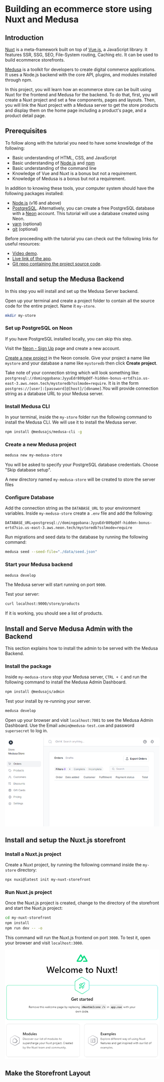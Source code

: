 # Building an ecommerce store using Nuxt and Medusa

## Introduction

[Nuxt]() is a meta-framework built on top of [Vue.js](), a JavaScript library. It features SSR, SSG, SEO, File-System routing, Caching etc. It can be used to build ecommerce storefronts.

[Medusa]() is a toolkit for developers to create digital commerce applications. It uses a Node.js backend with the core API, plugins, and modules installed through npm.

In this project, you will learn how an ecommerce store can be built using Nuxt for the frontend and Medusa for the backend. To do that, first, you will create a Nuxt project and set a few components, pages and layouts. Then, you will link the Nuxt project with a Medusa server to get the store products and display them on the home page including a product's page, and a product detail page.

## Prerequisites

To follow along with the tutorial you need to have some knowledge of the following:
- Basic understanding of HTML, CSS, and JavaScript
- Basic understanding of [Node.js]() and [npm]()
- Basic understanding of the command line
- Knowledge of Vue and Nuxt is a bonus but not a requirement.
- Knowledge of Medusa is a bonus but not a requirement.

In addition to knowing these tools, your computer system should have the following packages installed:
- [Node.js]() (v16 and above) 
- [PostgreSQL](). Alternatively, you can create a free PostgreSQL database with a [Neon]() account. This tutorial will use a database created using Neon.
- [yarn]() (optional)
- [git]() (optional)

Before proceeding with the tutorial you can check out the following links for useful resources:
- [Video demo]().
- [Live link of the app]().
- [Git repo containing the project source code]().

## Install and setup the Medusa Backend

In this step you will install and set up the Medusa Server backend. 

Open up your terminal and create a project folder to contain all the source code for the entire project. Name it `my-store`.

```bash
mkdir my-store
```

### Set up PostgreSQL on Neon

If you have PostgreSQL installed locally, you can skip this step. 

Visit the [Neon - Sign Up](https://console.neon.tech/signup) page and create a new account.

[Create a new project](https://console.neon.tech/app/projects) in the Neon console. Give your project a name like `mystore` and your database a name like `mystoredb` then click **Create project**.

Take note of your connection string which will look something like: `postgresql://dominggobana:JyyuEdr809p@df-hidden-bonus-ertd7sio.us-east-3.aws.neon.tech/mystoredb?sslmode=require`. It is in the form `postgres://[user]:[password]@[host]/[dbname]`.You will provide connection string as a database URL to your Medusa server.

### Install Medusa CLI

In your terminal, inside the `my-store` folder run the following command to install the Medusa CLI. We will use it to install the Medusa server.

```bash
npm install @medusajs/medusa-cli -g
```

### Create a new Medusa project

```bash
medusa new my-medusa-store
```

You will be asked to specify your PostgreSQL database credentials. Choose "Skip database setup".

A new directory named `my-medusa-store` will be created to store the server files

### Configure Database

Add the connection string as the `DATABASE_URL` to your environment variables. Inside `my-medusa-store` create a `.env` file and add the following:

```
DATABASE_URL=postgresql://dominggobana:JyyuEdr809p@df-hidden-bonus-ertd7sio.us-east-3.aws.neon.tech/mystoredb?sslmode=require
```

Run migrations and seed data to the database by running the following command:

```bash
medusa seed --seed-file="./data/seed.json"
```

### Start your Medusa backend

```bash
medusa develop
```

The Medusa server will start running on port `9000`.

Test your server:
```bash
curl localhost:9000/store/products
```

If it is working, you should see a list of products.

## Install and Serve Medusa Admin with the Backend

This section explains how to install the admin to be served with the Medusa Backend.

### Install the package

Inside `my-medusa-store` stop your Medusa server, `CTRL + C` and run the following command to install the Medusa Admin Dashboard.

```bash
npm install @medusajs/admin
```

Test your install by re-running your server.
```bash
medusa develop
```

Open up your browser and visit `localhost:7001` to see the Medusa Admin Dashboard. Use the Email `admin@medusa-test.com` and password `supersecret` to log in.

![Medusa Admin Dashboard](/medusa-admin-dashboard.png)

## Install and setup the Nuxt.js storefront

### Install a Nuxt.js project

Create a Nuxt project, by running the following command inside the `my-store` directory:
```bash
npx nuxi@latest init my-nuxt-storefront
```

### Run Nuxt.js project

Once the Nuxt.js project is created, change to the directory of the storefront and start the Nuxt.js project:
```bash
cd my-nuxt-storefront
npm install
npm run dev -- -o
```

This command will run the Nuxt.js frontend on port `3000`. To test it, open your browser and visit `localhost:3000`. 

![Nuxt default frontend](nuxt-default-frontend.png)

## Make the Storefront Layout










